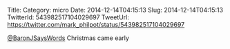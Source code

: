 Title: 
Category: micro
Date: 2014-12-14T04:15:13
Slug: 2014-12-14T04:15:13
TwitterId: 543982517104029697
TweetUrl: https://twitter.com/mark_philpot/status/543982517104029697

[@BaronJSaysWords](https://twitter.com/BaronJSaysWords) Christmas came early